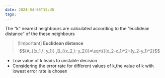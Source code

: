 ```yaml
---
date: 2024-04-05T15:45
tags: 
---
```

The “k” nearest neighbours are calculated according to the “euclidean distance” of the these neighbours

>[!Important] **Euclidean distance**
>$$(A_{(x_1,\: y_1)} ,B_{(x_2,\: y_2)})=\sqrt{((x_2-x_1)^2+(y_2-y_1)^2}$$

- Low value of k leads to unstable decision
- Considering the error rate for different values of k,the value of k with lowest error rate is chosen